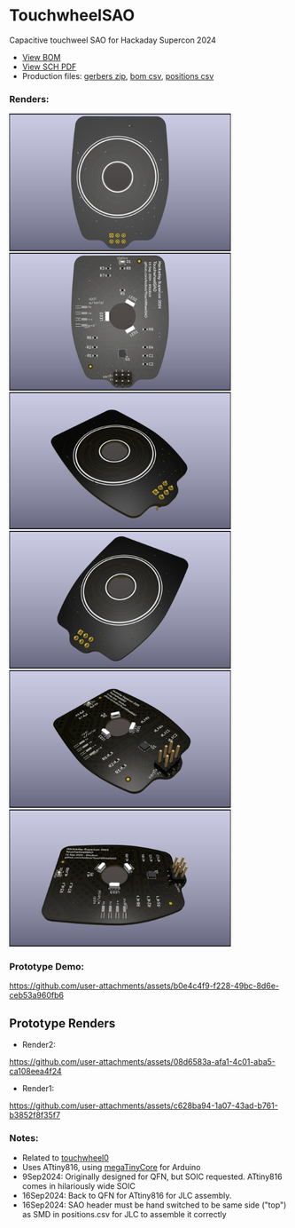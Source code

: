 # TouchwheelSAO


Capacitive touchweel SAO for Hackaday Supercon 2024

* [View BOM](https://todbot.github.io/TouchwheelSAO/schematics/TouchwheelSAO/bom/ibom.html)
* [View SCH PDF](https://todbot.github.io/TouchwheelSAO/schematics/TouchwheelSAO/TouchwheelSAO_sch.pdf)
* Production files: [gerbers zip](https://todbot.github.io/TouchwheelSAO/schematics/TouchwheelSAO/production/TouchWheelSAO.zip), [bom csv](https://todbot.github.io/TouchwheelSAO/schematics/TouchwheelSAO/production/bom.csv), [positions csv](https://todbot.github.io/TouchwheelSAO/schematics/TouchwheelSAO/production/positions.csv)

### Renders:

<a href="./docs/renders/TouchwheelSAO-render0.jpg"><img src="./docs/renders/TouchwheelSAO-render0.jpg" width=400></a>
<a href="./docs/renders/TouchwheelSAO-render1.jpg"><img src="./docs/renders/TouchwheelSAO-render1.jpg" width=400></a>
<a href="./docs/renders/TouchwheelSAO-render2.jpg"><img src="./docs/renders/TouchwheelSAO-render2.jpg" width=400></a>
<a href="./docs/renders/TouchwheelSAO-render3.jpg"><img src="./docs/renders/TouchwheelSAO-render3.jpg" width=400></a>
<a href="./docs/renders/TouchwheelSAO-render4.jpg"><img src="./docs/renders/TouchwheelSAO-render4.jpg" width=400></a>
<a href="./docs/renders/TouchwheelSAO-render5.jpg"><img src="./docs/renders/TouchwheelSAO-render5.jpg" width=400></a>

### Prototype Demo: 


https://github.com/user-attachments/assets/b0e4c4f9-f228-49bc-8d6e-ceb53a960fb6



## Prototype Renders

* Render2:

https://github.com/user-attachments/assets/08d6583a-afa1-4c01-aba5-ca108eea4f24

* Render1:

https://github.com/user-attachments/assets/c628ba94-1a07-43ad-b761-b3852f8f35f7

### Notes:

* Related to [touchwheel0](https://github.com/todbot/touchwheels)
* Uses ATtiny816, using [megaTinyCore](https://github.com/SpenceKonde/megaTinyCore) for Arduino
* 9Sep2024: Originally designed for QFN, but SOIC requested. ATtiny816 comes in hilariously wide SOIC
* 16Sep2024: Back to QFN for ATtiny816 for JLC assembly.
* 16Sep2024: SAO header must be hand switched to be same side ("top") as SMD in positions.csv for JLC to assemble it correctly

